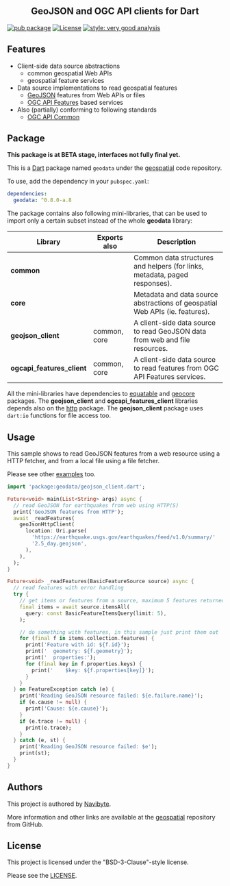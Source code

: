<h2 align="center">GeoJSON and OGC API clients for Dart</h2>

[![pub package](https://img.shields.io/pub/v/geodata.svg)](https://pub.dev/packages/geodata) [![License](https://img.shields.io/badge/License-BSD%203--Clause-blue.svg)](https://opensource.org/licenses/BSD-3-Clause) [![style: very good analysis](https://img.shields.io/badge/style-very_good_analysis-B22C89.svg)](https://pub.dev/packages/very_good_analysis)

## Features

* Client-side data source abstractions
  * common geospatial Web APIs
  * geospatial feature services
* Data source implementations to read geospatial features
  * [GeoJSON](https://geojson.org/) features from Web APIs or files
  * [OGC API Features](https://ogcapi.ogc.org/features/) based services
* Also (partially) conforming to following standards
  * [OGC API Common](https://ogcapi.ogc.org/common/)

## Package

**This package is at BETA stage, interfaces not fully final yet.** 

This is a [Dart](https://dart.dev/) package named `geodata` under the 
[geospatial](https://github.com/navibyte/geospatial) code repository. 

To use, add the dependency in your `pubspec.yaml`:

```yaml
dependencies:
  geodata: ^0.8.0-a.8
```

The package contains also following mini-libraries, that can be used to import
only a certain subset instead of the whole **geodata** library:

Library            | Exports also | Description 
------------------ | ----------- | -----------------------------------------------
**common**         | | Common data structures and helpers (for links, metadata, paged responses).
**core**           | | Metadata and data source abstractions of geospatial Web APIs (ie. features).
**geojson_client** | common, core | A client-side data source to read GeoJSON data from web and file resources.
**ogcapi_features_client** |  common, core | A client-side data source to read features from OGC API Features services.

All the mini-libraries have dependencies to 
[equatable](https://pub.dev/packages/equatable) and 
[geocore](https://pub.dev/packages/geocore) packages. The **geojson_client**
and **ogcapi_features_client** libraries depends also on the
[http](https://pub.dev/packages/http) package. The **geojson_client** package
uses `dart:io` functions for file access too.

## Usage

This sample shows to read GeoJSON features from a web resource using a HTTP 
fetcher, and from a local file using a file fetcher.

Please see other [examples](example/geodata_example.dart) too.

```dart
import 'package:geodata/geojson_client.dart';

Future<void> main(List<String> args) async {
  // read GeoJSON for earthquakes from web using HTTP(S)
  print('GeoJSON features from HTTP');
  await _readFeatures(
    geoJsonHttpClient(
      location: Uri.parse(
        'https://earthquake.usgs.gov/earthquakes/feed/v1.0/summary/'
        '2.5_day.geojson',
      ),
    ),
  );
}

Future<void> _readFeatures(BasicFeatureSource source) async {
  // read features with error handling
  try {
    // get items or features from a source, maximum 5 features returned
    final items = await source.itemsAll(
      query: const BasicFeatureItemsQuery(limit: 5),
    );

    // do something with features, in this sample just print them out
    for (final f in items.collection.features) {
      print('Feature with id: ${f.id}');
      print('  geometry: ${f.geometry}');
      print('  properties:');
      for (final key in f.properties.keys) {
        print('    $key: ${f.properties[key]}');
      }
    }
  } on FeatureException catch (e) {
    print('Reading GeoJSON resource failed: ${e.failure.name}');
    if (e.cause != null) {
      print('Cause: ${e.cause}');
    }
    if (e.trace != null) {
      print(e.trace);
    }
  } catch (e, st) {
    print('Reading GeoJSON resource failed: $e');
    print(st);
  }
}
```

## Authors

This project is authored by [Navibyte](https://navibyte.com).

More information and other links are available at the
[geospatial](https://github.com/navibyte/geospatial) repository from GitHub. 

## License

This project is licensed under the "BSD-3-Clause"-style license.

Please see the 
[LICENSE](https://github.com/navibyte/geospatial/blob/main/LICENSE).
